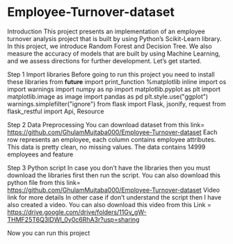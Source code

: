 # Employee-Turnover-dataset

Introduction
This project presents an implementation of an employee turnover analysis project that is built by using Python’s Scikit-Learn library. In this project, we introduce Random Forest and Decision Tree. We also measure the accuracy of models that are built by using Machine Learning, and we assess directions for further development. Let’s get started.


Step 1
Import libraries
Before going to run this project you need to install these libraries 
from __future__ import print_function
%matplotlib inline
import os
import warnings
import numpy as np
import matplotlib.pyplot as plt
import matplotlib.image as image
import pandas as pd
plt.style.use("ggplot")
warnings.simplefilter("ignore")
from flask import Flask, jsonify, request
from flask_restful import Api, Resource


Step 2
Data Preprocessing
You can download dataset from this link= https://github.com/GhulamMujtaba000/Employee-Turnover-dataset
Each row represents an employee, each column contains employee attributes. 
This data is pretty clean, no missing values.
The data contains 14999 employees and feature



Step 3
Python script
In case you don’t have the libraries then you must download the libraries first then run the script.
You can also download this python file from this link= https://github.com/GhulamMujtaba000/Employee-Turnover-dataset
Video link for more details
In other case if don’t understand the script then I have also created a video.
You can also download this video from this 
Link = https://drive.google.com/drive/folders/11Gv_gW-THMF25T6Q3IDWI_0y0c6RhA3r?usp=sharing

Now you can run this project  

